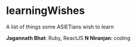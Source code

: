 # learningWishes
A list of things some ASIETians wish to learn

**Jagannath Bhat**: Ruby, ReactJS
**N Niranjan**: coding
